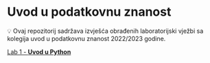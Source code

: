 # Uvod u podatkovnu znanost
💡 Ovaj repozitorij sadržava izvješća obrađenih laboratorijski vježbi sa kolegija uvod u podatkovnu znanost 2022/2023 godine.

[Lab 1 - **Uvod u Python**](labs/lab0.ipynb)
